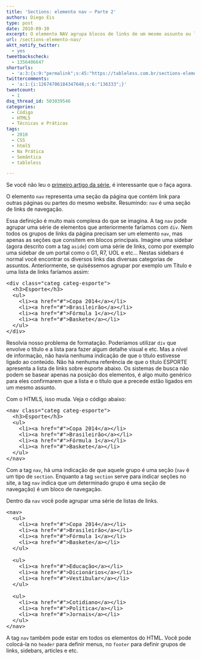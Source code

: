 ```yaml
---
title: 'Sections: elemento nav – Parte 2'
authors: Diego Eis
type: post
date: 2010-09-30
excerpt: O elemento NAV agrupa blocos de links de um mesmo assunto ou links internos do website. Ele indica que um determinado bloco é um bloco de navegação.
url: /sections-elemento-nav/
aktt_notify_twitter:
  - yes
tweetbackscheck:
  - 1356406647
shorturls:
  - 'a:3:{s:9:"permalink";s:45:"https://tableless.com.br/sections-elemento-nav";s:7:"tinyurl";s:26:"https://tinyurl.com/3fb7dsx";s:4:"isgd";s:19:"https://is.gd/aRROWm";}'
twittercomments:
  - 'a:1:{i:12674706184347648;s:6:"136333";}'
tweetcount:
  - 1
dsq_thread_id: 503039546
categories:
  - Código
  - HTML5
  - Técnicas e Práticas
tags:
  - 2010
  - CSS
  - html5
  - Na Prática
  - Semântica
  - tableless

---
```

Se você não leu o [primeiro artigo da série][1], é interessante que o faça agora.

O elemento `nav` representa uma seção da página que contém link para outras páginas ou partes do mesmo website. Resumindo: `nav` é uma seção de links de navegação.

Essa definição é muito mais complexa do que se imagina. A tag `nav` pode agrupar uma série de elementos que anteriormente faríamos com `div`. Nem todos os grupos de links da página precisam ser um elemento `nav`, mas apenas as seções que consitem em blocos principais. Imagine uma sidebar (agora descrito com a tag `aside`) com uma série de links, como por exemplo uma sidebar de um portal como o G1, R7, UOL e etc&#8230; Nestas sidebars é normal você encontrar os diversos links das diversas categorias de assuntos. Anteriormente, se quiséssemos agrupar por exemplo um Título e uma lista de links faríamos assim:

<pre class="lang-html">&lt;div class="categ categ-esporte"&gt;
  &lt;h3&gt;Esporte&lt;/h3&gt;
  &lt;ul&gt;
    &lt;li&gt;&lt;a href="#"&gt;Copa 2014&lt;/a&gt;&lt;/li&gt;
    &lt;li&gt;&lt;a href="#"&gt;Brasileir&atilde;o&lt;/a&gt;&lt;/li&gt;
    &lt;li&gt;&lt;a href="#"&gt;F&oacute;rmula 1&lt;/a&gt;&lt;/li&gt;
    &lt;li&gt;&lt;a href="#"&gt;Baskete&lt;/a&gt;&lt;/li&gt;
  &lt;/ul&gt;
&lt;/div&gt;
</pre>

Resolvia nosso problema de formatação. Poderíamos utilizar `div` que envolve o título e a lista para fazer algum detalhe visual e etc. Mas a nível de informação, não havia nenhuma indicação de que o título estivesse ligado ao conteúdo. Não há nenhuma referência de que o título ESPORTE apresenta a lista de links sobre esporte abaixo. Os sistemas de busca não podem se basear apenas na posição dos elementos, é algo muito genérico para eles confirmarem que a lista e o título que a precede estão ligados em um mesmo assunto.
  
Com o HTML5, isso muda. Veja o código abaixo:

<pre class="lang-html">&lt;nav class="categ categ-esporte"&gt;
  &lt;h3&gt;Esporte&lt;/h3&gt;
  &lt;ul&gt;
    &lt;li&gt;&lt;a href="#"&gt;Copa 2014&lt;/a&gt;&lt;/li&gt;
    &lt;li&gt;&lt;a href="#"&gt;Brasileir&atilde;o&lt;/a&gt;&lt;/li&gt;
    &lt;li&gt;&lt;a href="#"&gt;F&oacute;rmula 1&lt;/a&gt;&lt;/li&gt;
    &lt;li&gt;&lt;a href="#"&gt;Baskete&lt;/a&gt;&lt;/li&gt;
  &lt;/ul&gt;
&lt;/nav&gt;
</pre>

Com a tag `nav`, há uma indicação de que aquele grupo é uma seção (`nav` é um tipo de `section`. Enquanto a tag `section` serve para indicar seções no site, a tag `nav` indica que um determinado grupo é uma seção de navegação) é um bloco de navegação.

Dentro da `nav` você pode agrupar uma série de listas de links. 

<pre class="lang-html">&lt;nav&gt;
  &lt;ul&gt;
    &lt;li&gt;&lt;a href="#"&gt;Copa 2014&lt;/a&gt;&lt;/li&gt;
    &lt;li&gt;&lt;a href="#"&gt;Brasileir&atilde;o&lt;/a&gt;&lt;/li&gt;
    &lt;li&gt;&lt;a href="#"&gt;F&oacute;rmula 1&lt;/a&gt;&lt;/li&gt;
    &lt;li&gt;&lt;a href="#"&gt;Baskete&lt;/a&gt;&lt;/li&gt;
  &lt;/ul&gt;

  &lt;ul&gt;
    &lt;li&gt;&lt;a href="#"&gt;Educa&ccedil;&atilde;o&lt;/a&gt;&lt;/li&gt;
    &lt;li&gt;&lt;a href="#"&gt;Dicion&aacute;rios&lt;/a&gt;&lt;/li&gt;
    &lt;li&gt;&lt;a href="#"&gt;Vestibular&lt;/a&gt;&lt;/li&gt;
  &lt;/ul&gt;

  &lt;ul&gt;
    &lt;li&gt;&lt;a href="#"&gt;Cotidiano&lt;/a&gt;&lt;/li&gt;
    &lt;li&gt;&lt;a href="#"&gt;Pol&iacute;tica&lt;/a&gt;&lt;/li&gt;
    &lt;li&gt;&lt;a href="#"&gt;Jornais&lt;/a&gt;&lt;/li&gt;
  &lt;/ul&gt;
&lt;/nav&gt;
</pre>

A tag `nav` também pode estar em todos os elementos do HTML. Você pode colocá-la no `header` para definir menus, no `footer` para definir grupos de links, sidebars, articles e etc.

 [1]: https://tableless.com.br/sections-html5
